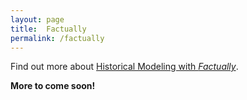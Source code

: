 ```yaml
---
layout: page
title:  Factually
permalink: /factually
---
```


Find out more about [Historical Modeling with *Factually*](/factually/historical_modeling_with_factually).

**More to come soon!**
